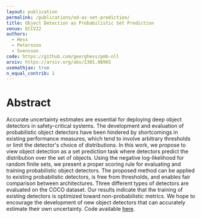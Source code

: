 ```yaml
---
layout: publication
permalink: /publications/od-as-set-prediction/
title: Object Detection as Probabilistic Set Prediction
venue: ECCV22
authors:
  - Hess
  - Petersson
  - Svensson
code: https://github.com/georghess/pmb-nll
arxiv: https://arxiv.org/abs/2301.08965
usemathjax: true
n_equal_contrib: 1
---
```


# Abstract
Accurate uncertainty estimates are essential for deploying deep object detectors in safety-critical systems. The development and evaluation of probabilistic object detectors have been hindered by shortcomings in existing performance measures, which tend to involve arbitrary thresholds or limit the detector's choice of distributions. In this work, we propose to view object detection as a set prediction task where detectors predict the distribution over the set of objects. Using the negative log-likelihood for random finite sets, we present a proper scoring rule for evaluating and training probabilistic object detectors. The proposed method can be applied to existing probabilistic detectors, is free from thresholds, and enables fair comparison between architectures. Three different types of detectors are evaluated on the COCO dataset. Our results indicate that the training of existing detectors is optimized toward non-probabilistic metrics. We hope to encourage the development of new object detectors that can accurately estimate their own uncertainty. Code available [here](https://github.com/georghess/pmb-nll).